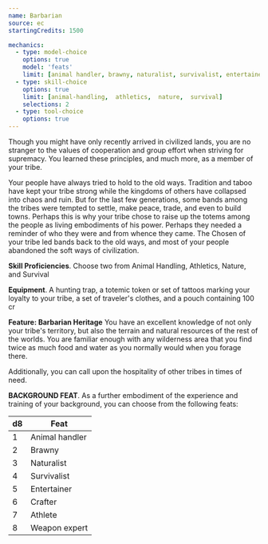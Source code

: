 ```yaml
---
name: Barbarian
source: ec
startingCredits: 1500

mechanics:
  - type: model-choice
    options: true
    model: 'feats'
    limit: [animal handler, brawny, naturalist, survivalist, entertainer, crafter, athlete, weapon expert]
  - type: skill-choice
    options: true
    limit: [animal-handling,  athletics,  nature,  survival]
    selections: 2
  - type: tool-choice
    options: true
---
```

Though you might have only recently arrived in civilized lands, you are no stranger to the values of cooperation and group effort when striving for supremacy. You learned these principles, and much more, as a member of your tribe.

Your people have always tried to hold to the old ways. Tradition and taboo have kept your tribe strong while the kingdoms of others have collapsed into chaos and ruin. But for the last few generations, some bands among the tribes were tempted to settle, make peace, trade, and even to build towns. Perhaps this is why your tribe chose to raise up the totems among the people as living embodiments of his power. Perhaps they needed a reminder of who they were and from whence they came. The Chosen of your tribe led bands back to the old ways, and most of your people abandoned the soft ways of civilization.

__Skill Proficiencies__. Choose two from Animal Handling, Athletics, Nature, and Survival

__Equipment__. A hunting trap, a totemic token or set of tattoos marking your loyalty to your tribe, a set of traveler's clothes, and a pouch containing 100 cr

__Feature: Barbarian Heritage__
You have an excellent knowledge of not only your tribe's territory, but also the terrain and natural resources of the rest of the worlds. You are familiar enough with any wilderness area that you find twice as much food and water as you normally would when you forage there.

Additionally, you can call upon the hospitality of other tribes in times of need.


__BACKGROUND FEAT__. As a further embodiment of the experience and training of your background, you can choose from the following feats:

d8 | Feat
--- | ---
1	|	Animal handler
2	|	Brawny
3	|	Naturalist
4	|	Survivalist
5	|	Entertainer
6	|	Crafter
7	|	Athlete
8	|	Weapon expert
<div class="hr"></div>
